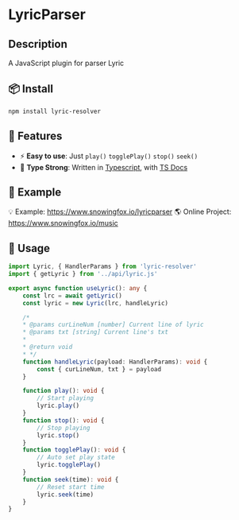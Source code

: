 # LyricParser

## Description
A JavaScript plugin for parser Lyric


## 📦 Install

```bash
npm install lyric-resolver
```

## 🔋 Features

- ⚡ **Easy to use**: Just `play()` `togglePlay()` `stop()` `seek()`
- 🦾 **Type Strong**: Written in [Typescript](https://www.typescriptlang.org/), with [TS Docs](https://github.com/microsoft/tsdoc)

## 🎁 Example
💡 Example: https://www.snowingfox.io/lyricparser
🌎 Online Project: https://www.snowingfox.io/music
## 🦄 Usage

```ts
import Lyric, { HandlerParams } from 'lyric-resolver'
import { getLyric } from '../api/lyric.js'

export async function useLyric(): any {
    const lrc = await getLyric()
    const lyric = new Lyric(lrc, handleLyric)

    /*
    * @params curLineNum [number] Current line of lyric
    * @params txt [string] Current line's txt
    * 
    * @return void
    * */
    function handleLyric(payload: HandlerParams): void {
        const { curLineNum, txt } = payload
    }

    function play(): void {
        // Start playing
        lyric.play()
    }
    function stop(): void {
        // Stop playing
        lyric.stop()
    }
    function togglePlay(): void {
        // Auto set play state
        lyric.togglePlay()
    }
    function seek(time): void {
        // Reset start time
        lyric.seek(time)
    }
}
```
